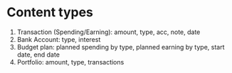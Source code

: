 # Content types

1. Transaction (Spending/Earning): amount, type, acc, note, date
2. Bank Account: type, interest
3. Budget plan: planned spending by type, planned earning by type, start date, end date
4. Portfolio: amount, type, transactions
